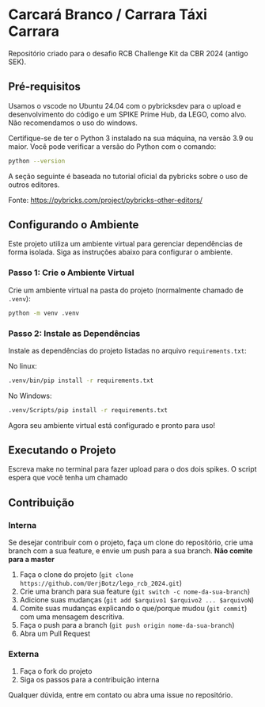 # Carcará Branco / Carrara Táxi Carrara

Repositório criado para o desafio RCB Challenge Kit da CBR 2024 (antigo SEK).

## Pré-requisitos

Usamos o vscode no Ubuntu 24.04 com o pybricksdev para o upload e desenvolvimento do código e um SPIKE Prime Hub, da LEGO, como alvo.
Não recomendamos o uso do windows.

Certifique-se de ter o Python 3 instalado na sua máquina, na versão 3.9 ou maior. Você pode verificar a versão do Python com o comando:

```bash
python --version
```

A seção seguinte é baseada no tutorial oficial da pybricks sobre o uso de outros editores.

Fonte: <https://pybricks.com/project/pybricks-other-editors/>


## Configurando o Ambiente

Este projeto utiliza um ambiente virtual para gerenciar dependências de forma isolada. Siga as instruções abaixo para configurar o ambiente.

### Passo 1: Crie o Ambiente Virtual

Crie um ambiente virtual na pasta do projeto (normalmente chamado de `.venv`):

```bash
python -m venv .venv
```

### Passo 2: Instale as Dependências

Instale as dependências do projeto listadas no arquivo `requirements.txt`:

No linux:
```bash
.venv/bin/pip install -r requirements.txt
```
No Windows:
```bash
.venv/Scripts/pip install -r requirements.txt
```

Agora seu ambiente virtual está configurado e pronto para uso!


## Executando o Projeto

Escreva make no terminal para fazer upload para o dos dois spikes.
O script espera que você tenha um chamado

## Contribuição

### Interna
Se desejar contribuir com o projeto, faça um clone do repositório, crie uma branch com a sua feature, e envie um push para a sua branch. **Não comite para a master** 

1. Faça o clone do projeto (`git clone https://github.com/UerjBotz/lego_rcb_2024.git`)
2. Crie uma branch para sua feature (`git switch -c nome-da-sua-branch`)
3. Adicione suas mudanças (`git add $arquivo1 $arquivo2 ... $arquivoN`)
4. Comite suas mudanças explicando o que/porque mudou (`git commit`) com uma mensagem descritiva.
5. Faça o push para a branch (`git push origin nome-da-sua-branch`)
6. Abra um Pull Request


### Externa 
1. Faça o fork do projeto
2. Siga os passos para a contribuição interna

Qualquer dúvida, entre em contato ou abra uma issue no repositório.
